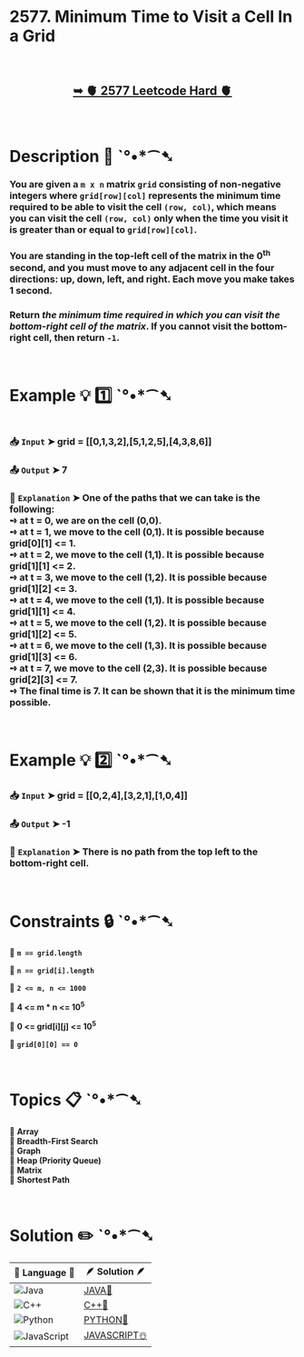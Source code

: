 # 2577. Minimum Time to Visit a Cell In a Grid

</br>

<h2 align="center"> 

<a href="https://leetcode.com/problems/minimum-time-to-visit-a-cell-in-a-grid/description/?envType=daily-question&envId=2024-11-29"><strong>➥ 🫀 2577 Leetcode Hard 🫀 </strong></a>
</h2>

</br>

# Description 📜 ˋ°•*⁀➷

### You are given a `m x n` matrix `grid` consisting of non-negative integers where `grid[row][col]` represents the minimum time required to be able to visit the cell `(row, col)`, which means you can visit the cell `(row, col)` only when the time you visit it is greater than or equal to `grid[row][col]`.

### You are standing in the top-left cell of the matrix in the 0<sup>th</sup> second, and you must move to any adjacent cell in the four directions: up, down, left, and right. Each move you make takes 1 second.

### Return *the minimum time required in which you can visit the bottom-right cell of the matrix*. If you cannot visit the bottom-right cell, then return `-1`.

</br>

# Example 💡 1️⃣ ˋ°•*⁀➷

<img src="" width="" height=""/>

  ### 📥 `Input`  ➤ grid = [[0,1,3,2],[5,1,2,5],[4,3,8,6]]

  ### 📤 `Output`  ➤ 7

  ### 🔦 `Explanation`  ➤ One of the paths that we can take is the following:</br> ➺ at t = 0, we are on the cell (0,0).</br> ➺ at t = 1, we move to the cell (0,1). It is possible because grid[0][1] <= 1.</br> ➺ at t = 2, we move to the cell (1,1). It is possible because grid[1][1] <= 2.</br> ➺ at t = 3, we move to the cell (1,2). It is possible because grid[1][2] <= 3.</br> ➺ at t = 4, we move to the cell (1,1). It is possible because grid[1][1] <= 4.</br> ➺ at t = 5, we move to the cell (1,2). It is possible because grid[1][2] <= 5.</br> ➺ at t = 6, we move to the cell (1,3). It is possible because grid[1][3] <= 6.</br> ➺ at t = 7, we move to the cell (2,3). It is possible because grid[2][3] <= 7.</br> ➺ The final time is 7. It can be shown that it is the minimum time possible.

</br>

# Example 💡 2️⃣ ˋ°•*⁀➷

  ### 📥 `Input` ➤ grid = [[0,2,4],[3,2,1],[1,0,4]]

  ### 📤 `Output`  ➤ -1

  ### 🔦 `Explanation` ➤ There is no path from the top left to the bottom-right cell.

</br>

# Constraints 🔒 ˋ°•*⁀➷

🔹 **`m == grid.length`** </br>

🔹 **`n == grid[i].length`** </br>

🔹 **`2 <= m, n <= 1000`** </br>

🔹 **4 <= m * n <= 10<sup>5</sup>** </br>

🔹 **0 <= grid[i][j] <= 10<sup>5</sup>** </br>

🔹 **`grid[0][0] == 0`** </br>

</br>

# Topics 📋 ˋ°•*⁀➷

🔸 **Array**  </br>
🔸 **Breadth-First Search**  </br>
🔸 **Graph**  </br>
🔸 **Heap (Priority Queue)**  </br>
🔸 **Matrix**  </br>
🔸 **Shortest Path**  </br>

</br>

# Solution ✏️ ˋ°•*⁀➷

| 📒 Language 📒  | 🪶 Solution 🪶 |
| ------------- | ------------- |
|  ![Java](https://img.shields.io/badge/java-%23ED8B00.svg?style=for-the-badge&logo=openjdk&logoColor=white)  | [JAVA🍁]() |
|  ![C++](https://img.shields.io/badge/c++-%2300599C.svg?style=for-the-badge&logo=c%2B%2B&logoColor=white)  | [C++🎲]()  |
|  ![Python](https://img.shields.io/badge/python-3670A0?style=for-the-badge&logo=python&logoColor=ffdd54)    | [PYTHON🍰]() |
| ![JavaScript](https://img.shields.io/badge/javascript-%23323330.svg?style=for-the-badge&logo=javascript&logoColor=%23F7DF1E)   | [JAVASCRIPT☃️]() |
